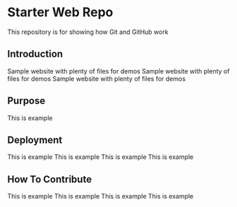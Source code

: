 # Starter Web Repo

This repository is for showing how Git and GitHub work

## Introduction

Sample website with plenty of files for demos
Sample website with plenty of files for demos
Sample website with plenty of files for demos

## Purpose

This is example

## Deployment

This is example
This is example
This is example
This is example

## How To Contribute

This is example
This is example
This is example
This is example

